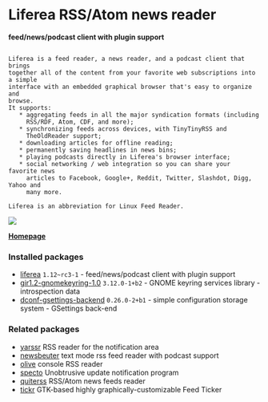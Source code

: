 # Liferea RSS/Atom news reader

__feed/news/podcast client with plugin support__

```

Liferea is a feed reader, a news reader, and a podcast client that brings
together all of the content from your favorite web subscriptions into a simple
interface with an embedded graphical browser that's easy to organize and
browse.
It supports:
   * aggregating feeds in all the major syndication formats (including
     RSS/RDF, Atom, CDF, and more);
   * synchronizing feeds across devices, with TinyTinyRSS and
     TheOldReader support;
   * downloading articles for offline reading;
   * permanently saving headlines in news bins;
   * playing podcasts directly in Liferea's browser interface;
   * social networking / web integration so you can share your favorite news
     articles to Facebook, Google+, Reddit, Twitter, Slashdot, Digg, Yahoo and
     many more.

Liferea is an abbreviation for Linux Feed Reader.

```

[![](https://screenshots.debian.net/thumbnail-with-version/liferea/9001)](https://screenshots.debian.net/screenshot-with-version/liferea/9001)



**[Homepage](http://liferea.sourceforge.net/)**

### Installed packages

* [liferea](https://packages.debian.org/stretch/liferea) `1.12~rc3-1` - feed/news/podcast client with plugin support
* [gir1.2-gnomekeyring-1.0](https://packages.debian.org/stretch/gir1.2-gnomekeyring-1.0) `3.12.0-1+b2` - GNOME keyring services library - introspection data
* [dconf-gsettings-backend](https://packages.debian.org/stretch/dconf-gsettings-backend) `0.26.0-2+b1` - simple configuration storage system - GSettings back-end

### Related packages

 * [yarssr](https://packages.debian.org/stretch/yarssr) RSS reader for the notification area
 * [newsbeuter](https://packages.debian.org/stretch/newsbeuter) text mode rss feed reader with podcast support
 * [olive](https://packages.debian.org/stretch/olive) console RSS reader
 * [specto](https://packages.debian.org/stretch/specto) Unobtrusive update notification program
 * [quiterss](https://packages.debian.org/stretch/quiterss) RSS/Atom news feeds reader
 * [tickr](https://packages.debian.org/stretch/tickr) GTK-based highly graphically-customizable Feed Ticker
